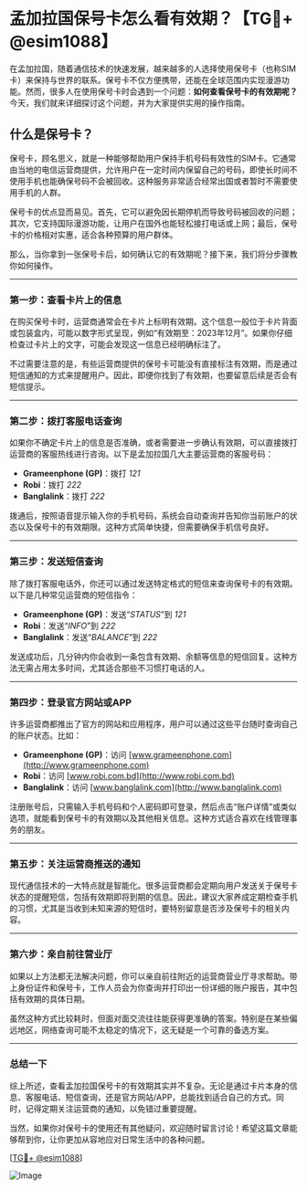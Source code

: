 # 孟加拉国保号卡怎么看有效期？【TG💪+ @esim1088】

在孟加拉国，随着通信技术的快速发展，越来越多的人选择使用保号卡（也称SIM卡）来保持与世界的联系。保号卡不仅方便携带，还能在全球范围内实现漫游功能。然而，很多人在使用保号卡时会遇到一个问题：**如何查看保号卡的有效期呢？** 今天，我们就来详细探讨这个问题，并为大家提供实用的操作指南。

## 什么是保号卡？

保号卡，顾名思义，就是一种能够帮助用户保持手机号码有效性的SIM卡。它通常由当地的电信运营商提供，允许用户在一定时间内保留自己的号码，即使长时间不使用手机也能确保号码不会被回收。这种服务非常适合经常出国或者暂时不需要使用手机的人群。

保号卡的优点显而易见。首先，它可以避免因长期停机而导致号码被回收的问题；其次，它支持国际漫游功能，让用户在国外也能轻松接打电话或上网；最后，保号卡的价格相对实惠，适合各种预算的用户群体。

那么，当你拿到一张保号卡后，如何确认它的有效期呢？接下来，我们将分步骤教你如何操作。

---

### **第一步：查看卡片上的信息**

在购买保号卡时，运营商通常会在卡片上标明有效期。这个信息一般位于卡片背面或包装盒内，可能以数字形式呈现，例如“有效期至：2023年12月”。如果你仔细检查过卡片上的文字，可能会发现这一信息已经明确标注了。

不过需要注意的是，有些运营商提供的保号卡可能没有直接标注有效期，而是通过短信通知的方式来提醒用户。因此，即便你找到了有效期，也要留意后续是否会有短信提示。

---

### **第二步：拨打客服电话查询**

如果你不确定卡片上的信息是否准确，或者需要进一步确认有效期，可以直接拨打运营商的客服热线进行咨询。以下是孟加拉国几大主要运营商的客服号码：

- **Grameenphone (GP)**：拨打 *121*
- **Robi**：拨打 *222*
- **Banglalink**：拨打 *222*

拨通后，按照语音提示输入你的手机号码，系统会自动查询并告知你当前账户的状态以及保号卡的有效期限。这种方式简单快捷，但需要确保手机信号良好。

---

### **第三步：发送短信查询**

除了拨打客服电话外，你还可以通过发送特定格式的短信来查询保号卡的有效期。以下是几种常见运营商的短信指令：

- **Grameenphone (GP)**：发送“*STATUS*”到 *121*
- **Robi**：发送“*INFO*”到 *222*
- **Banglalink**：发送“*BALANCE*”到 *222*

发送成功后，几分钟内你会收到一条包含有效期、余额等信息的短信回复。这种方法无需占用太多时间，尤其适合那些不习惯打电话的人。

---

### **第四步：登录官方网站或APP**

许多运营商都推出了官方的网站和应用程序，用户可以通过这些平台随时查询自己的账户状态。比如：

- **Grameenphone (GP)**：访问 [www.grameenphone.com](http://www.grameenphone.com)
- **Robi**：访问 [www.robi.com.bd](http://www.robi.com.bd)
- **Banglalink**：访问 [www.banglalink.com](http://www.banglalink.com)

注册账号后，只需输入手机号码和个人密码即可登录，然后点击“账户详情”或类似选项，就能看到保号卡的有效期以及其他相关信息。这种方式适合喜欢在线管理事务的朋友。

---

### **第五步：关注运营商推送的通知**

现代通信技术的一大特点就是智能化。很多运营商都会定期向用户发送关于保号卡状态的提醒短信，包括有效期即将到期的信息。因此，建议大家养成定期检查手机的习惯，尤其是当收到未知来源的短信时，要特别留意是否涉及保号卡的相关内容。

---

### **第六步：亲自前往营业厅**

如果以上方法都无法解决问题，你可以亲自前往附近的运营商营业厅寻求帮助。带上身份证件和保号卡，工作人员会为你查询并打印出一份详细的账户报告，其中包括有效期的具体日期。

虽然这种方式比较耗时，但面对面交流往往能获得更准确的答案。特别是在某些偏远地区，网络查询可能不太稳定的情况下，这无疑是一个可靠的备选方案。

---

### **总结一下**

综上所述，查看孟加拉国保号卡的有效期其实并不复杂。无论是通过卡片本身的信息、客服电话、短信查询，还是官方网站/APP，总能找到适合自己的方式。同时，记得定期关注运营商的通知，以免错过重要提醒。

当然，如果你对保号卡的使用还有其他疑问，欢迎随时留言讨论！希望这篇文章能够帮到你，让你更加从容地应对日常生活中的各种问题。

[[TG💪+ @esim1088](https://t.me/s/esim1088)]  

![Image](https://i.postimg.cc/4NQfJmqS/Snipaste-2025-05-13-00-14-12.png)